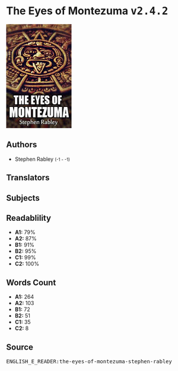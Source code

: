 # The Eyes of Montezuma <kbd>v2.4.2</kbd>

![](./cover.medium.jpg "")

## Authors


 - Stephen Rabley <small>(-1 - -1)</small>

## Translators



## Subjects



## Readablility


 - **A1:** 79%
 - **A2:** 87%
 - **B1:** 91%
 - **B2:** 95%
 - **C1:** 99%
 - **C2:** 100%

## Words Count


 - **A1:** 264
 - **A2:** 103
 - **B1:** 72
 - **B2:** 51
 - **C1:** 35
 - **C2:** 8

## Source


<kbd>ENGLISH_E_READER:the-eyes-of-montezuma-stephen-rabley</kbd>
